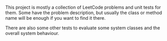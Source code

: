 This project is mostly a collection of LeetCode problems and unit tests for them. Some have the problem description, but usually the class or method name will be enough if you want to find it there.

There are also some other tests to evaluate some system classes and the overall system behaviour.
